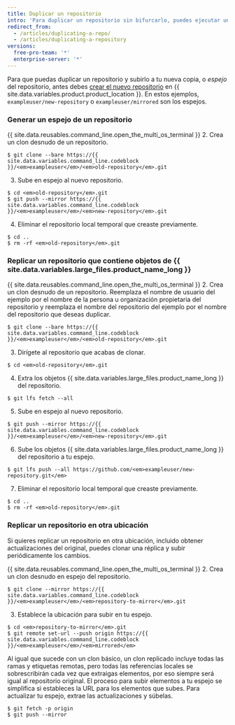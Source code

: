 ```yaml
---
title: Duplicar un repositorio
intro: 'Para duplicar un repositorio sin bifurcarlo, puedes ejecutar un comando de clonación especial y luego subirlo en espejo al nuevo repositorio.'
redirect_from:
  - /articles/duplicating-a-repo/
  - /articles/duplicating-a-repository
versions:
  free-pro-team: '*'
  enterprise-server: '*'
---
```


Para que puedas duplicar un repositorio y subirlo a tu nueva copia, o _espejo_ del repositorio, antes debes [crear el nuevo repositorio](/articles/creating-a-new-repository) en {{ site.data.variables.product.product_location }}. En estos ejemplos, `exampleuser/new-repository` o `exampleuser/mirrored` son los espejos.

### Generar un espejo de un repositorio

{{ site.data.reusables.command_line.open_the_multi_os_terminal }}
2. Crea un clon desnudo de un repositorio.
  ```shell
  $ git clone --bare https://{{ site.data.variables.command_line.codeblock }}/<em>exampleuser</em>/<em>old-repository</em>.git
  ```
3. Sube en espejo al nuevo repositorio.
  ```shell
  $ cd <em>old-repository</em>.git
  $ git push --mirror https://{{ site.data.variables.command_line.codeblock }}/<em>exampleuser</em>/<em>new-repository</em>.git
  ```
4. Eliminar el repositorio local temporal que creaste previamente.
  ```shell
  $ cd ..
  $ rm -rf <em>old-repository</em>.git
  ```

### Replicar un repositorio que contiene objetos de {{ site.data.variables.large_files.product_name_long }}

{{ site.data.reusables.command_line.open_the_multi_os_terminal }}
2. Crea un clon desnudo de un repositorio. Reemplaza el nombre de usuario del ejemplo por el nombre de la persona u organización propietaria del repositorio y reemplaza el nombre del repositorio del ejemplo por el nombre del repositorio que deseas duplicar.
  ```shell
  $ git clone --bare https://{{ site.data.variables.command_line.codeblock }}/<em>exampleuser</em>/<em>old-repository</em>.git
  ```
3. Dirígete al repositorio que acabas de clonar.
  ```shell
  $ cd <em>old-repository</em>.git
  ```
4. Extra los objetos {{ site.data.variables.large_files.product_name_long }} del repositorio.
  ```shell
  $ git lfs fetch --all
  ```
5. Sube en espejo al nuevo repositorio.
  ```shell
  $ git push --mirror https://{{ site.data.variables.command_line.codeblock }}/<em>exampleuser</em>/<em>new-repository</em>.git
  ```
6. Sube los objetos {{ site.data.variables.large_files.product_name_long }} del repositorio a tu espejo.
  ```shell
  $ git lfs push --all https://github.com/<em>exampleuser/new-repository.git</em>
  ```
7. Eliminar el repositorio local temporal que creaste previamente.
  ```shell
  $ cd ..
  $ rm -rf <em>old-repository</em>.git
  ```

### Replicar un repositorio en otra ubicación

Si quieres replicar un repositorio en otra ubicación, incluido obtener actualizaciones del original, puedes clonar una réplica y subir periódicamente los cambios.

{{ site.data.reusables.command_line.open_the_multi_os_terminal }}
2. Crea un clon desnudo en espejo del repositorio.
  ```shell
  $ git clone --mirror https://{{ site.data.variables.command_line.codeblock }}/<em>exampleuser</em>/<em>repository-to-mirror</em>.git
  ```
3. Establece la ubicación para subir en tu espejo.
  ```shell
  $ cd <em>repository-to-mirror</em>.git
  $ git remote set-url --push origin https://{{ site.data.variables.command_line.codeblock }}/<em>exampleuser</em>/<em>mirrored</em>
  ```

Al igual que sucede con un clon básico, un clon replicado incluye todas las ramas y etiquetas remotas, pero todas las referencias locales se sobrescribirán cada vez que extraigas elementos, por eso siempre será igual al repositorio original. El proceso para subir elementos a tu espejo se simplifica si estableces la URL para los elementos que subes. Para actualizar tu espejo, extrae las actualizaciones y súbelas.

```shell
$ git fetch -p origin
$ git push --mirror
```
